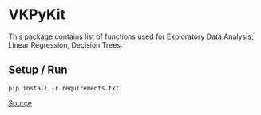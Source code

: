 # VKPyKit

This package contains list of functions used for Exploratory Data Analysis, Linear Regression, Decision Trees. 

## Setup / Run 
    pip install -r requirements.txt

[Source](https://github.com/assignarc/VKPyKit)
